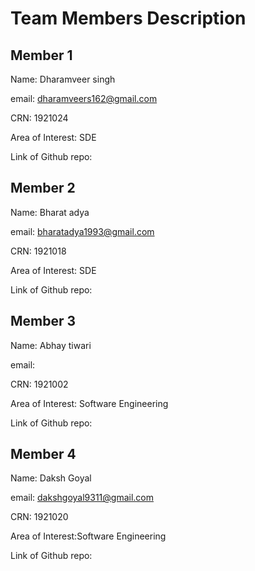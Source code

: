 #  Team Members Description

## Member 1
Name: Dharamveer singh

email: dharamveers162@gmail.com

CRN: 1921024

Area of Interest: SDE

Link of Github repo:

## Member 2
Name: Bharat adya

email: bharatadya1993@gmail.com

CRN: 1921018

Area of Interest: SDE

Link of Github repo:

## Member 3
Name: Abhay tiwari

email: 

CRN: 1921002

Area of Interest: Software Engineering

Link of Github repo:

## Member 4
Name: Daksh Goyal

email: dakshgoyal9311@gmail.com

CRN: 1921020

Area of Interest:Software Engineering

Link of Github repo:



